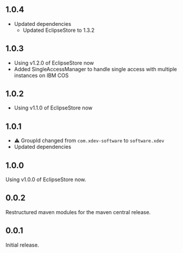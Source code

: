 ## 1.0.4
* Updated dependencies
  * Updated EclipseStore to 1.3.2

## 1.0.3

* Using v1.2.0 of EclipseStore now
* Added SingleAccessManager to handle single access with multiple instances on IBM COS

## 1.0.2

* Using v1.1.0 of EclipseStore now

## 1.0.1
* ⚠️ GroupId changed from ``com.xdev-software`` to ``software.xdev``
* Updated dependencies

## 1.0.0

Using v1.0.0 of EclipseStore now.

## 0.0.2

Restructured maven modules for the maven central release.

## 0.0.1

Initial release.
